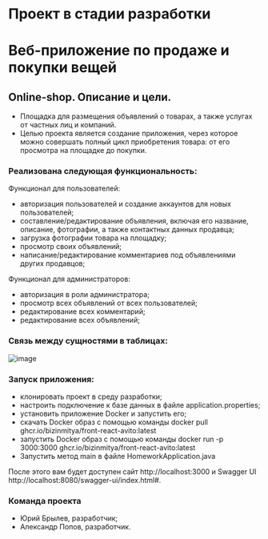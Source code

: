 # Проект в стадии разработки
# Веб-приложение по продаже и покупки вещей

## Online-shop. Описание и цели.
- Площадка для размещения объявлений о товарах, а также услугах от частных лиц и компаний.
- Целью проекта является создание приложения, через которое можно совершать полный цикл приобретения товара: от его просмотра на площадке до покупки. 

### Реализована следующая функциональность:

Функционал для пользователей:
- авторизация пользователей и создание аккаунтов для новых пользователей;
- составление/редактирование объявления, включая его название, описание, фотографии, а также контактных данных продавца;
- загрузка фотографии товара на площадку;
- просмотр своих объявлений;
- написание/редактирование комментариев под объявлениями других продавцов;

Функционал для администраторов:
- авторизация в роли администратора;
- просмотр всех объявлений от всех пользователей;
- редактирование всех комментарий;
- редактирование всех объявлений;

### Связь между сущностями в таблицах:
![image](https://github.com/Caveri95/ClothesShop/assets/115732440/0a87e602-df43-45cd-8c4b-e323411eae19)

### Запуск приложения:
- клонировать проект в среду разработки;
- настроить подключение к базе данных в файле application.properties;
- установить приложение Docker и запустить его;
- скачать Docker образ с помощью команды docker pull ghcr.io/bizinmitya/front-react-avito:latest
- запустить Docker образ с помощью команды docker run -p 3000:3000 ghcr.io/bizinmitya/front-react-avito:latest
- Запустить метод main в файле HomeworkApplication.java
  
После этого вам будет доступен сайт http://localhost:3000 и Swagger UI http://localhost:8080/swagger-ui/index.html#.

### Команда проекта
- Юрий Брылев, разработчик;
- Александр Попов, разработчик.
